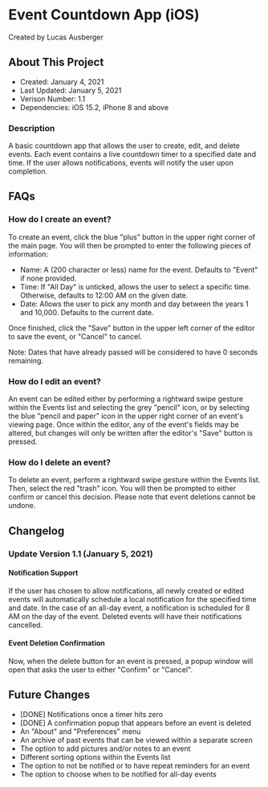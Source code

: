 # Event Countdown App (iOS)
Created by Lucas Ausberger

## About This Project

* Created: January 4, 2021
* Last Updated: January 5, 2021
* Verison Number: 1.1
* Dependencies: iOS 15.2, iPhone 8 and above

### Description

A basic countdown app that allows the user to create, edit, and delete events. Each event contains a live countdown timer to a specified date and time. If the user allows notifications, events will notify the user upon completion.

## FAQs

### How do I create an event?

To create an event, click the blue "plus" button in the upper right corner of the main page. You will then be prompted to enter the following pieces of information:

* Name: A (200 character or less) name for the event. Defaults to "Event" if none provided.
* Time: If "All Day" is unticked, allows the user to select a specific time. Otherwise, defaults to 12:00 AM on the given date.
* Date: Allows the user to pick any month and day between the years 1 and 10,000. Defaults to the current date.

Once finished, click the "Save" button in the upper left corner of the editor to save the event, or "Cancel" to cancel.

Note: Dates that have already passed will be considered to have 0 seconds remaining.

### How do I edit an event?

An event can be edited either by performing a rightward swipe gesture within the Events list and selecting the grey "pencil" icon, or by selecting the blue "pencil and paper" icon in the upper right corner of an event's viewing page. Once within the editor, any of the event's fields may be altered, but changes will only be written after the editor's "Save" button is pressed.

### How do I delete an event?

To delete an event, perform a rightward swipe gesture within the Events list. Then, select the red "trash" icon. You will then be prompted to either confirm or cancel this decision. Please note that event deletions cannot be undone.

## Changelog

### Update Version 1.1 (January 5, 2021)

#### Notification Support

If the user has chosen to allow notifications, all newly created or edited events will automatically schedule a local notification for the specified time and date. In the case of an all-day event, a notification is scheduled for 8 AM on the day of the event. Deleted events will have their notifications cancelled.

#### Event Deletion Confirmation

Now, when the delete button for an event is pressed, a popup window will open that asks the user to either "Confirm" or "Cancel".

## Future Changes

* [DONE] Notifications once a timer hits zero
* [DONE] A confirmation popup that appears before an event is deleted
* An "About" and "Preferences" menu
* An archive of past events that can be viewed within a separate screen
* The option to add pictures and/or notes to an event
* Different sorting options within the Events list
* The option to not be notified or to have repeat reminders for an event
* The option to choose when to be notified for all-day events

